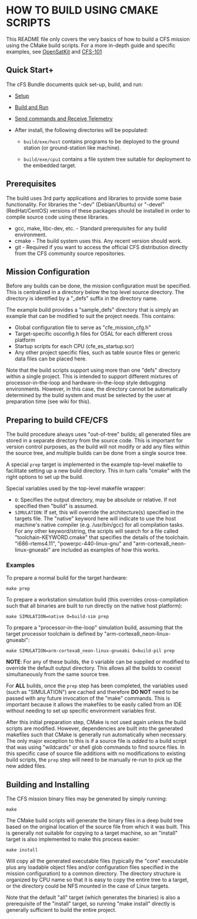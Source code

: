 HOW TO BUILD USING CMAKE SCRIPTS
================================


This README file only covers the very basics of how to build a CFS mission
using the CMake build scripts.  For a more in-depth guide and specific
examples, see [OpenSatKit](https://github.com/OpenSatKit/OpenSatKit)
and [CFS-101](https://github.com/nasa/CFS-101)

Quick Start+
---------------------------------------------------

The cFS Bundle documents quick set-up, build, and run:

* [Setup](https://github.com/nasa/cFS#setup)

* [Build and Run](https://github.com/nasa/cFS#build-and-run)

* [Send commands and Receive Telemetry](https://github.com/nasa/cFS#send-commands-receive-telemetry)

* After install, the following directories will be populated:

   * ``build/exe/host`` contains programs to be deployed to the ground
     station (or ground-station like machine).

   * ``build/exe/cpu1`` contains a file system tree suitable for
     deployment to the embedded target.


Prerequisites
-------------

The build uses 3rd party applications and libraries to provide some
base functionality.  For libraries the "-dev" (Debian/Ubuntu) or "-devel"
(RedHat/CentOS) versions of these packages should be installed in order to
compile source code using these libraries.

* gcc, make, libc-dev, etc. - Standard prerequisites for any build environment.
* cmake - The build system uses this.  Any recent version should work.
* git - Required if you want to access the official CFS distribution directly
from the CFS community source repositories.

Mission Configuration
---------------------

Before any builds can be done, the mission configuration must be specified. This
is centralized in a directory below the top level source directory.  The
directory is identified by a "\_defs" suffix in the directory name.

The example build provides a "sample\_defs" directory that is simply an
example that can be modified to suit the project needs.  This contains:

* Global configuration file to serve as "cfe_mission_cfg.h"
* Target-specific osconfig.h files for OSAL for each different cross platform
* Startup scripts for each CPU (cfe\_es\_startup.scr)
* Any other project specific files, such as table source files or generic data
files can be placed here.

Note that the build scripts support using more than one "defs" directory within
a single project. This is intended to support different mixtures of
processor-in-the-loop and hardware-in-the-loop style debugging environments.
However, in this case, the directory cannot be automatically determined by the
build system and must be selected by the user at preparation time (see wiki for
this).



Preparing to build CFE/CFS
--------------------------

The build procedure always uses "out-of-tree" builds; all generated files
are stored in a separate directory from the source code.  This is important for
version control purposes, as the build will not modify or add any files within
the source tree, and multiple builds can be done from a single source tree.

A special ``prep`` target is implemented in the example top-level makefile to
facilitate setting up a new build directory.  This in turn calls "cmake" with
the right options to set up the build.

Special variables used by the top-level makefile wrapper:

* ``O``: Specifies the output directory, may be absolute or relative.  If not
specified then "build" is assumed.
* ``SIMULATION``: If set, this will override the architecture(s) specified in
the targets file.  The "native" keyword here will indicate to use the host
machine's native compiler (e.g. /usr/bin/gcc) for all compilation tasks.  For
any other keyword/string, the scripts will search for a file called
"toolchain-KEYWORD.cmake" that specifies the details of the toolchain.
"i686-rtems4.11", "powerpc-440-linux-gnu" and "arm-cortexa8_neon-linux-gnueabi"
are included as examples of how this works.

### Examples ###

To prepare a normal build for the target hardware:

	make prep

To prepare a workstation simulation build (this overrides cross-compilation
such that all binaries are built to run directly on the native host platform):

	make SIMULATION=native O=build-sim prep


To prepare a "processor-in-the-loop" simulation build, assuming that the target
processor toolchain is defined by "arm-cortexa8_neon-linux-gnueabi":

	make SIMULATION=arm-cortexa8_neon-linux-gnueabi O=build-pil prep


**NOTE**: For any of these builds, the ``O`` variable can be supplied or
modified to override the default output directory.  This allows all the builds
to coexist simultaneously from the same source tree.

For **ALL** builds, once the ``prep`` step has been completed, the variables
used (such as "SIMULATION") are cached and therefore **DO NOT** need to be
passed with any future invocation of the "make" commands.  This is important
because it allows the makefiles to be easily called from an IDE without needing
to set up specific environment variables first.

After this initial preparation step, CMake is not used again unless the build
scripts are modified.  However, dependencies are built into the generated
makefiles such that CMake is generally run automatically when necessary.  The
only major exception to this is if a source file is _added_ to a build script
that was using "wildcards" or shell glob commands to find source files.   In
this specific case of source file additions with no modifications to existing
build scripts, the ``prep`` step will need to be manually re-run to pick up the
new added files.


Building and Installing
-----------------------

The CFS mission binary files may be generated by simply running:

	make

The CMake build scripts will generate the binary files in a deep build tree
based on the original location of the source file from which it was built. This
is generally not suitable for copying to a target machine, so an "install"
target is also implemented to make this process easier:

	make install

Will copy all the generated executable files (typically the "core" executable
plus any loadable object files and/or configuration files specified in the
mission configuration) to a common directory.  The directory structure is
organized by CPU name so that it is easy to copy the entire tree to a target,
or the directory could be NFS mounted in the case of Linux targets.

Note that the default "all" target (which generates the binaries) is also a
prerequisite of the "install" target, so running "make install" directly is
generally sufficient to build the entire project.



